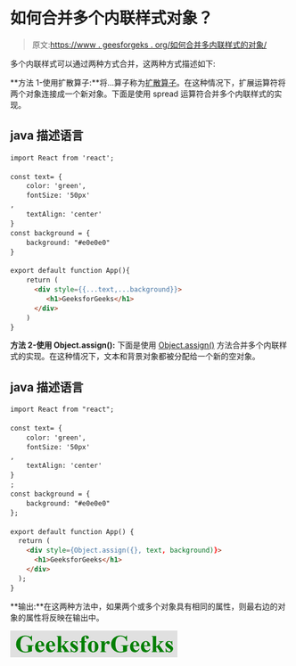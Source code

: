 # 如何合并多个内联样式对象？

> 原文:[https://www . geesforgeks . org/如何合并多内联样式的对象/](https://www.geeksforgeeks.org/how-to-merge-multiple-inline-style-objects/)

多个内联样式可以通过两种方式合并，这两种方式描述如下:

**方法 1-使用扩散算子:**将…算子称为[扩散算子](https://www.geeksforgeeks.org/javascript-spread-operator/)。在这种情况下，扩展运算符将两个对象连接成一个新对象。下面是使用 spread 运算符合并多个内联样式的实现。

## java 描述语言

```html
import React from 'react';

const text= {
    color: 'green',
    fontSize: '50px'
,
    textAlign: 'center'
}
const background = {
    background: "#e0e0e0"
}

export default function App(){
    return (
      <div style={{...text,...background}}>
         <h1>GeeksforGeeks</h1>
      </div>
    )
}
```

**方法 2-使用 Object.assign():** 下面是使用 [Object.assign()](https://www.geeksforgeeks.org/object-assign-javascript/) 方法合并多个内联样式的实现。在这种情况下，文本和背景对象都被分配给一个新的空对象。

## java 描述语言

```html
import React from "react";

const text= {
    color: 'green',
    fontSize: '50px'
,
    textAlign: 'center'
}
;
const background = {
    background: "#e0e0e0"
};

export default function App() {
  return (
    <div style={Object.assign({}, text, background)}>
      <h1>GeeksforGeeks</h1>
    </div>
  );
}
```

**输出:**在这两种方法中，如果两个或多个对象具有相同的属性，则最右边的对象的属性将反映在输出中。

![](img/ad3f462bbc01180e349ac4de6f7bdca5.png)